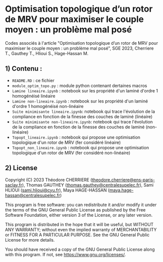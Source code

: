 # Optimisation topologique d’un rotor de MRV pour maximiser le couple moyen : un problème mal posé
Codes associés à l'article "Optimisation topologique d’un rotor de MRV pour maximiser le couple moyen : un problème mal posé", SGE 2023, Cherriere T., Gauthey T., Hlioui S., Hage-Hassan M.


## 1) Contenu : 

- `README.RD` : ce fichier
- `module_optim_topo.py` : module python contenant dertaines macros
- `Lamine lineaire.ipynb` : notebook sur les propriété d'un laminé d'ordre 1 homogénéisé linéaire
- `Lamine non-lineaire.ipynb` : notebook sur les propriété d'un laminé d'ordre 1 homogénéisé non-linéaire
- `Suite minimisante lineaire.ipynb`: notebook qui trace l'évolution de la compliance en fonction de la finesse des couches de laminé (linéaire)
- `Suite minimisante non-lineaire.ipynb`: notebook qui trace l'évolution de la compliance en fonction de la finesse des couches de laminé (non-linéaire)
- `Topopt_lineaire.ipynb` : notebook qui propose une optimisation topologique d'un rotor de MRV (fer considéré linéaire)
- `Topopt_non_lineaire.ipynb` : notebook qui propose une optimisation topologique d'un rotor de MRV (fer considéré non-linéaire)

## 2) License

Copyright (C) 2023 Théodore CHERRIERE (theodore.cherriere@ens-paris-saclay.fr), Thomas GAUTHEY (thomas.gauthey@centralesupelec.fr), Sami HLIOUI (sami.hlioui@cyu.fr), Maya HAGE-HASSAN (maya.hage-hassan@centralesupelec.fr)

This program is free software: you can redistribute it and/or modify it under the terms of the GNU General Public License as published by the Free Software Foundation, either version 3 of the License, or any later version.

This program is distributed in the hope that it will be useful, but WITHOUT ANY WARRANTY; without even the implied warranty of MERCHANTABILITY or FITNESS FOR A PARTICULAR PURPOSE.  See the GNU General Public License for more details.

You should have received a copy of the GNU General Public License along with this program.  If not, see <https://www.gnu.org/licenses/>.
